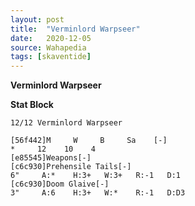 ```yaml
---
layout: post
title:  "Verminlord Warpseer"
date:   2020-12-05
source: Wahapedia
tags: [skaventide]
---
```


**Verminlord Warpseer**

**Stat Block**
```
12/12 Verminlord Warpseer
```

```
[56f442]M     W     B     Sa    [-]
*     12    10    4     
[e85545]Weapons[-]
[c6c930]Prehensile Tails[-]
6"     A:*    H:3+   W:3+   R:-1   D:1   
[c6c930]Doom Glaive[-]
3"     A:6    H:3+   W:*    R:-1   D:D3  
```


